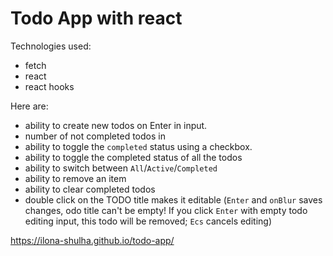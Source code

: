 # Todo App with react

Technologies used:
- fetch
- react
- react hooks



Here are:
   - ability to create new todos on Enter in input.
   - number of not completed todos in   
   - ability to toggle the `completed` status using a checkbox.
   - ability to toggle the completed status of all the todos
   - ability to switch between `All`/`Active`/`Completed`
   - ability to remove an item
   - ability to clear completed todos
   - double click on the TODO title makes it editable (`Enter` and `onBlur` saves changes, odo title can't be empty! If you click `Enter` with empty todo editing input, this todo will be removed; `Ecs` cancels editing)

https://ilona-shulha.github.io/todo-app/
